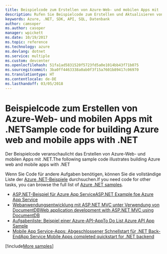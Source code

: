 ```yaml
---
title: Beispielcode zum Erstellen von Azure-Web- und mobilen Apps mit .NET
description: Rufen Sie Beispielcode zum Erstellen und Aktualisieren von Azure-Web-Apps mit .NET ab
keywords: Azure, .NET, SDK, API, SQL, Datenbank
author: camsoper
ms.author: casoper
manager: wpickett
ms.date: 10/19/2017
ms.topic: reference
ms.technology: azure
ms.devlang: dotnet
ms.service: multiple
ms.custom: devcenter
ms.openlocfilehash: 51fa1ad5831520f5723fd5a0e1014bb43f71b075
ms.sourcegitcommit: 3ba0ff4463338a0ab0f3f15a7601b89417c06970
ms.translationtype: HT
ms.contentlocale: de-DE
ms.lasthandoff: 03/05/2018
---
```

# <a name="sample-code-for-building-azure-web-and-mobile-apps-with-net"></a><span data-ttu-id="8d23b-104">Beispielcode zum Erstellen von Azure-Web- und mobilen Apps mit .NET</span><span class="sxs-lookup"><span data-stu-id="8d23b-104">Sample code for building Azure web and mobile apps with .NET</span></span>

<span data-ttu-id="8d23b-105">Der Beispielcode veranschaulicht das Erstellen von Azure-Web- und mobilen Apps mit .NET.</span><span class="sxs-lookup"><span data-stu-id="8d23b-105">The following sample code illustrates building Azure web and mobile apps with .NET</span></span>

<span data-ttu-id="8d23b-106">Wenn Sie Code für andere Aufgaben benötigen, können Sie die vollständige Liste der [Azure .NET-Beispiele](https://azure.microsoft.com/resources/samples/?platform=dotnet&view=azure-dotnet) durchsuchen.</span><span class="sxs-lookup"><span data-stu-id="8d23b-106">If you need code for other tasks, you can browse the full list of [Azure .NET samples](https://azure.microsoft.com/resources/samples/?platform=dotnet&view=azure-dotnet).</span></span>

- [<span data-ttu-id="8d23b-107">ASP.NET-Beispiel für Azure App Service</span><span class="sxs-lookup"><span data-stu-id="8d23b-107">ASP.NET Example foe Azure App Service</span></span>](https://azure.microsoft.com/resources/samples/app-service-web-dotnet-get-started/)
- [<span data-ttu-id="8d23b-108">Webanwendungsentwicklung mit ASP.NET MVC unter Verwendung von DocumentDB</span><span class="sxs-lookup"><span data-stu-id="8d23b-108">Web application development with ASP.NET MVC using DocumentDB</span></span>](https://azure.microsoft.com/resources/samples/documentdb-dotnet-todo-app/
)
- [<span data-ttu-id="8d23b-109">Aufgabenliste: Beispiel einer Azure-API-App</span><span class="sxs-lookup"><span data-stu-id="8d23b-109">To Do List Azure API App Sample</span></span>](https://azure.microsoft.com/resources/samples/app-service-api-dotnet-todo-list/?cdn=disable)
- [<span data-ttu-id="8d23b-110">Mobile App Service-Apps: Abgeschlossener Schnellstart für .NET Back-End</span><span class="sxs-lookup"><span data-stu-id="8d23b-110">App Service Mobile Apps completed quickstart for .NET backend</span></span>](https://azure.microsoft.com/resources/samples/app-service-mobile-dotnet-backend-quickstart/)


[!include[More samples](includes/more-samples.md)]
